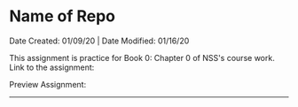 # Name of Repo

Date Created: 01/09/20 | Date Modified: 01/16/20

This assignment is practice for Book 0: Chapter 0 of NSS's course work. Link to the assignment: 

Preview Assignment: 
***

